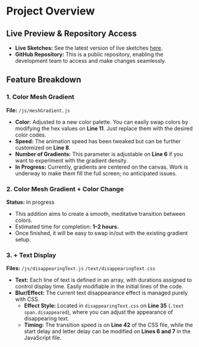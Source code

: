 # Project Overview

## Live Preview & Repository Access
- **Live Sketches:** See the latest version of live sketches [here](https://nyt-election-meditation-2024.netlify.app/).
- **GitHub Repository:** This is a public repository, enabling the development team to access and make changes seamlessly.

## Feature Breakdown

### 1. Color Mesh Gradient
**File:** `/js/meshGradient.js`

- **Color:** Adjusted to a new color palette. You can easily swap colors by modifying the hex values on **Line 11**. Just replace them with the desired color codes.
- **Speed:** The animation speed has been tweaked but can be further customized on **Line 8**.
- **Number of Gradients:** This parameter is adjustable on **Line 6** if you want to experiment with the gradient density.
- **In Progress:** Currently, gradients are centered on the canvas. Work is underway to make them fill the full screen; no anticipated issues.

### 2. Color Mesh Gradient + Color Change
**Status:** In progress

- This addition aims to create a smooth, meditative transition between colors.
- Estimated time for completion: **1–2 hours.**
- Once finished, it will be easy to swap in/out with the existing gradient setup.

### 3. + Text Display
**Files:** `/js/disappearingText.js` `/text/disappearingText.css`

- **Text:** Each line of text is defined in an array, with durations assigned to control display time. Easily modifiable in the initial lines of the code.
- **Blur/Effect:** The current text disappearance effect is managed purely with CSS.
  - **Effect Style:** Located in `disappearingText.css` on **Line 35** (`.text span.disappeared`), where you can adjust the appearance of disappearing text.
  - **Timing:** The transition speed is on **Line 42** of the CSS file, while the start delay and letter delay can be modified on **Lines 6 and 7** in the JavaScript file.
